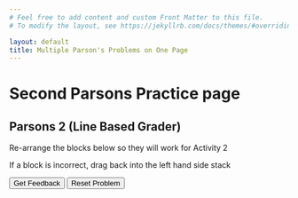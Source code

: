```yaml
---
# Feel free to add content and custom Front Matter to this file.
# To modify the layout, see https://jekyllrb.com/docs/themes/#overriding-theme-defaults

layout: default
title: Multiple Parson's Problems on One Page
---
```

# Second Parsons Practice page

## Parsons 2 (Line Based Grader)
Re-arrange the blocks below so they will work for Activity 2

If a block is incorrect, drag back into the left hand side stack

<div id="A1-sortableTrash" class="sortable-code"></div> 
<div id="A1-sortable" class="sortable-code"></div> 
<div style="clear:both;"></div> 
<p> 
    <input id="A1-feedbackLink" value="Get Feedback" type="button" /> 
    <input id="A1-newInstanceLink" value="Reset Problem" type="button" /> 
</p> 
<script type="text/javascript"> 
(function(){
  var initial = "int lightLevel = 0;\n" +
    "void setup()\n" +
    "{\n" +
    "  Serial.begin(9600);\n" +
    "}\n" +
    "void loop()\n" +
    "{\n" +
    "  lightLevel = analogRead(A0);\n" +
    "  Serial.print(&quot;Light level: &quot;);\n" +
    "  Serial.println(lightLevel);\n" +
    "  delay(1000);\n" +
    "}\n" +
    "  Serial.println(lightlevel); #distractor\n" +
    "  Serial.print(&quot;light level: &quot;); #distractor\n" +
    "  lightLevel = analogRead(A0) #distractor";
  var parsonsPuzzle = new ParsonsWidget({
    "sortableId": "A1-sortable",
    "max_wrong_lines": 10,
    "grader": ParsonsWidget._graders.LineBasedGrader,
    "exec_limit": 2500,
    "can_indent": true,
    "x_indent": 50,
    "lang": "en",
    "trashId": "A1-sortableTrash"
  });
  parsonsPuzzle.init(initial);
  parsonsPuzzle.shuffleLines();
  $("#A1-newInstanceLink").click(function(event){ 
      event.preventDefault(); 
      parsonsPuzzle.shuffleLines(); 
  }); 
  $("#A1-feedbackLink").click(function(event){ 
      event.preventDefault(); 
      parsonsPuzzle.getFeedback(); 
  }); 
})(); 
</script>
